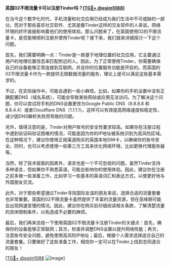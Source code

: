 **英国02不限流量卡可以注册Tinder吗？[[TG💪+ @esim1088](https://t.me/s/esim1088)]**

在当今这个数字化时代，手机流量和社交应用已经成为我们生活中不可或缺的一部分。而对于那些喜欢社交软件、尤其是像Tinder这样的交友软件的人来说，网络环境的好坏直接影响着他们的使用体验。那么问题来了，在英国使用02的不限流量卡，是否能够顺利注册并使用Tinder呢？接下来，我们就来详细探讨一下这个问题。

首先，我们需要明确一点：Tinder是一款基于地理位置的社交应用，它主要通过用户的地理位置信息来匹配附近的人。因此，为了正常使用Tinder，你需要确保自己的设备能够正常连接到互联网，并且你的位置服务功能是开启的。而英国的02不限流量卡作为一款提供无限数据流量的服务，理论上是可以满足这些基本需求的。

不过，在实际操作中，可能会遇到一些小麻烦。比如，如果你的手机设置中没有正确配置DNS（域名系统），可能会导致某些网站或应用无法访问。为了解决这个问题，你可以尝试将手机的DNS设置更改为Google Public DNS（8.8.8.8 和 8.8.4.4）或者Cloudflare DNS（1.1.1.1）。这样可以有效提高网络速度和稳定性，减少因DNS解析失败而导致的问题。

另外，值得注意的是，Tinder对用户账号的安全性要求较高。如果你在注册过程中遇到验证码验证困难的情况，可能是因为你的IP地址被系统识别为高风险区域。在这种情况下，建议你使用正规渠道购买的英国本地SIM卡，以确保你的账号安全。同时，也可以考虑使用一些第三方工具来优化网络环境，比如更换代理服务器等。

当然，除了技术层面的因素外，语言也是一个不可忽视的问题。虽然Tinder支持多种语言，但如果你不熟悉英语，可能会影响你的使用体验。因此，建议你在注册之前多做一些准备工作，比如学习一些基本的英语词汇和表达方式，以便更好地与外国朋友交流。

此外，对于那些希望通过Tinder寻找国际友谊的朋友来说，选择合适的流量套餐也非常重要。英国的02不限流量卡虽然提供了丰富的流量资源，但在高峰期可能会出现网速变慢的情况。因此，建议你在购买前仔细阅读相关条款，了解清楚流量的具体限制条件，以免造成不必要的麻烦。

最后，我们再来总结一下使用英国02不限流量卡注册Tinder的关键点：首先，确保你的设备能够正常联网；其次，检查并调整DNS设置以提升网络性能；再次，注意账号安全问题，避免使用高风险IP地址；最后，根据个人需求选择适合自己的流量套餐。只要做好了这些准备工作，相信你一定可以在Tinder上找到志同道合的朋友！

[[TG💪+ @esim1088](https://t.me/s/esim1088) ![Image](https://i.postimg.cc/4NQfJmqS/Snipaste-2025-05-13-00-14-12.png)]